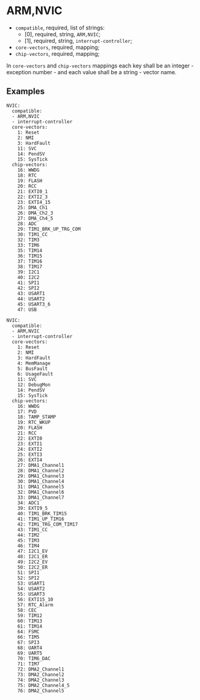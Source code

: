 ARM,NVIC
========

- `compatible`, required, list of strings:
  - [0], required, string, `ARM,NVIC`;
  - [1], required, string, `interrupt-controller`;
- `core-vectors`, required, mapping;
- `chip-vectors`, required, mapping;

In `core-vectors` and `chip-vectors` mappings each key shall be an integer - exception number - and each value shall be
a string - vector name.

Examples
--------

```
NVIC:
  compatible:
  - ARM,NVIC
  - interrupt-controller
  core-vectors:
    1: Reset
    2: NMI
    3: HardFault
    11: SVC
    14: PendSV
    15: SysTick
  chip-vectors:
    16: WWDG
    18: RTC
    19: FLASH
    20: RCC
    21: EXTI0_1
    22: EXTI2_3
    23: EXTI4_15
    25: DMA_Ch1
    26: DMA_Ch2_3
    27: DMA_Ch4_5
    28: ADC
    29: TIM1_BRK_UP_TRG_COM
    30: TIM1_CC
    32: TIM3
    33: TIM6
    35: TIM14
    36: TIM15
    37: TIM16
    38: TIM17
    39: I2C1
    40: I2C2
    41: SPI1
    42: SPI2
    43: USART1
    44: USART2
    45: USART3_6
    47: USB
```

```
NVIC:
  compatible:
  - ARM,NVIC
  - interrupt-controller
  core-vectors:
    1: Reset
    2: NMI
    3: HardFault
    4: MemManage
    5: BusFault
    6: UsageFault
    11: SVC
    12: DebugMon
    14: PendSV
    15: SysTick
  chip-vectors:
    16: WWDG
    17: PVD
    18: TAMP_STAMP
    19: RTC_WKUP
    20: FLASH
    21: RCC
    22: EXTI0
    23: EXTI1
    24: EXTI2
    25: EXTI3
    26: EXTI4
    27: DMA1_Channel1
    28: DMA1_Channel2
    29: DMA1_Channel3
    30: DMA1_Channel4
    31: DMA1_Channel5
    32: DMA1_Channel6
    33: DMA1_Channel7
    34: ADC1
    39: EXTI9_5
    40: TIM1_BRK_TIM15
    41: TIM1_UP_TIM16
    42: TIM1_TRG_COM_TIM17
    43: TIM1_CC
    44: TIM2
    45: TIM3
    46: TIM4
    47: I2C1_EV
    48: I2C1_ER
    49: I2C2_EV
    50: I2C2_ER
    51: SPI1
    52: SPI2
    53: USART1
    54: USART2
    55: USART3
    56: EXTI15_10
    57: RTC_Alarm
    58: CEC
    59: TIM12
    60: TIM13
    61: TIM14
    64: FSMC
    66: TIM5
    67: SPI3
    68: UART4
    69: UART5
    70: TIM6_DAC
    71: TIM7
    72: DMA2_Channel1
    73: DMA2_Channel2
    74: DMA2_Channel3
    75: DMA2_Channel4_5
    76: DMA2_Channel5
```
